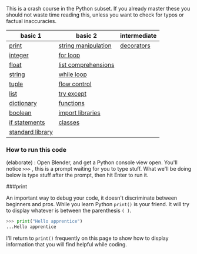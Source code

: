 This is a crash course in the Python subset. If you already master these you should not waste time reading this, unless you want to check for typos or factual inaccuracies. 

| basic 1 | basic 2 | intermediate |
|---------|---------|--------------|
| [print](GeneralPythonSnippets#print) | [string manipulation](GeneralPythonSnippets#string-manipulation) | [decorators](GeneralPythonSnippets#decorators) |
| [integer](GeneralPythonSnippets#integer) | [for loop](GeneralPythonSnippets#for-loop) |  |
| [float](GeneralPythonSnippets#float) | [list comprehensions](GeneralPythonSnippets#list-comprehensions) |  |
| [string](GeneralPythonSnippets#string) | [while loop](GeneralPythonSnippets#while-loop) |  |
| [tuple](GeneralPythonSnippets#tuple) | [flow control](GeneralPythonSnippets#flow-control) |  |
| [list](GeneralPythonSnippets#list) | [try except](GeneralPythonSnippets#try-except) |  |
| [dictionary](GeneralPythonSnippets#dictionary) | [functions](GeneralPythonSnippets#functions) |  |
| [boolean](GeneralPythonSnippets#boolean) | [import libraries](GeneralPythonSnippets#import-libraries) |  |
| [if statements](GeneralPythonSnippets#if-statements) | [classes](GeneralPythonSnippets#classes) |  |
| [standard library](GeneralPythonSnippets#standard-library) |  |  |

### How to run this code  

(elaborate) : Open Blender, and get a Python console view open. You'll notice `>>>` , this is a prompt waiting for you to type stuff. What we'll be doing below is type stuff after the prompt, then hit Enter to run it.


###print

An important way to debug your code, it doesn't discriminate between beginners and pros. While you learn Python `print()` is your friend. It will try to display whatever is between the parenthesis `( )`.

```python
>>> print("Hello apprentice")
...Hello apprentice
```

I'll return to `print()` frequently on this page to show how to display information that you will find helpful while coding.
